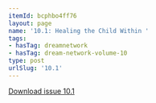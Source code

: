 ```yaml
---
itemId: bcphbo4ff76
layout: page
name: '10.1: Healing the Child Within '
tags:
- hasTag: dreamnetwork
- hasTag: dream-network-volume-10
type: post
urlSlug: '10.1'
---
```

<a href="../files/pdfs/Volume_10/10.1-Dream-Network-Journal_Volume-10_No-1.pdf" download="">Download issue 10.1</a>